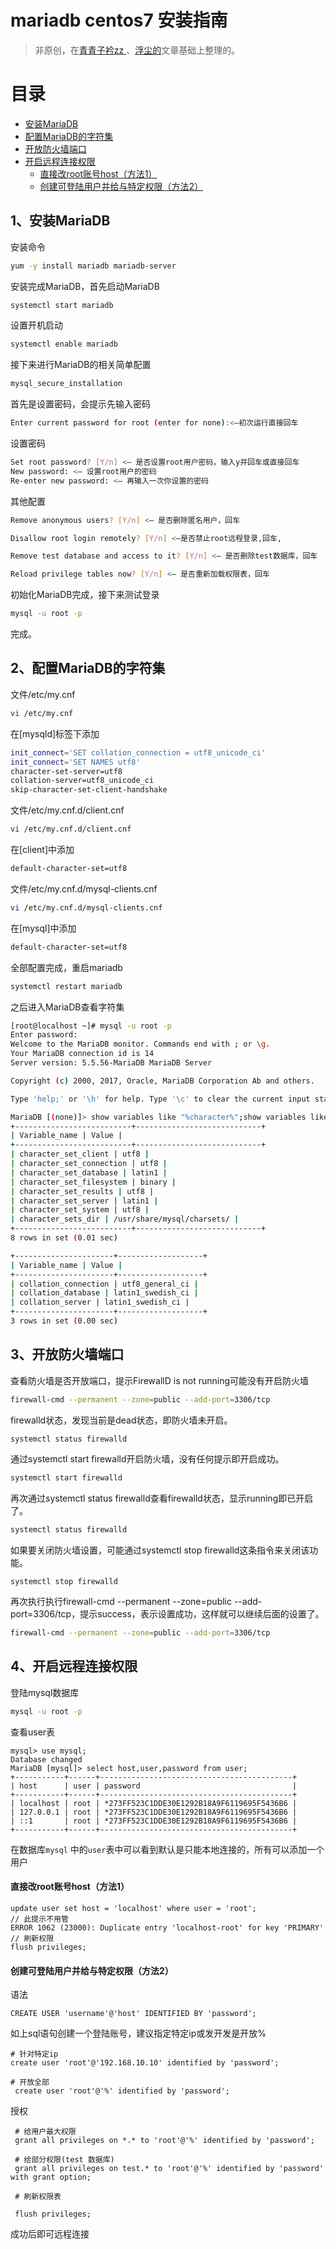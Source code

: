 # mariadb centos7 安装指南

> 非原创，在[青青子衿zz ](<https://www.cnblogs.com/zhanzhan/p/7729981.html>)、[浮尘的](https://www.cnblogs.com/rxbook/p/8110143.html)文章基础上整理的。

目录
===

-  [安装MariaDB](#安装MariaDB)
- [配置MariaDB的字符集](#配置MariaDB的字符集)
- [开放防火墙端口](#开放防火墙端口)
- [开启远程连接权限](#服务管理)
	- [直接改root账号host（方法1）](#直接改root账号host（方法1）)
	- [创建可登陆用户并给与特定权限（方法2）](#创建可登陆用户并给与特定权限（方法2）)

## 1、安装MariaDB

安装命令
```bash
yum -y install mariadb mariadb-server
```

安装完成MariaDB，首先启动MariaDB

```bash
systemctl start mariadb
```

设置开机启动

```bash
systemctl enable mariadb
```

接下来进行MariaDB的相关简单配置

```bash
mysql_secure_installation
```

首先是设置密码，会提示先输入密码

```bash
Enter current password for root (enter for none):<–初次运行直接回车
```

设置密码

```bash
Set root password? [Y/n] <– 是否设置root用户密码，输入y并回车或直接回车
New password: <– 设置root用户的密码
Re-enter new password: <– 再输入一次你设置的密码
```

其他配置

```bash
Remove anonymous users? [Y/n] <– 是否删除匿名用户，回车

Disallow root login remotely? [Y/n] <–是否禁止root远程登录,回车,

Remove test database and access to it? [Y/n] <– 是否删除test数据库，回车

Reload privilege tables now? [Y/n] <– 是否重新加载权限表，回车
```

初始化MariaDB完成，接下来测试登录

```bash
mysql -u root -p
```

完成。

## 2、配置MariaDB的字符集


文件/etc/my.cnf

```bash
vi /etc/my.cnf
```

在[mysqld]标签下添加

```bash
init_connect='SET collation_connection = utf8_unicode_ci' 
init_connect='SET NAMES utf8' 
character-set-server=utf8 
collation-server=utf8_unicode_ci 
skip-character-set-client-handshake
```

文件/etc/my.cnf.d/client.cnf

```bash
vi /etc/my.cnf.d/client.cnf
```

在[client]中添加

```bash
default-character-set=utf8
```

文件/etc/my.cnf.d/mysql-clients.cnf

```bash
vi /etc/my.cnf.d/mysql-clients.cnf
```

在[mysql]中添加

```bash
default-character-set=utf8
```

 全部配置完成，重启mariadb

```bash
systemctl restart mariadb
```

之后进入MariaDB查看字符集

``` bash
[root@localhost ~]# mysql -u root -p
Enter password: 
Welcome to the MariaDB monitor. Commands end with ; or \g.
Your MariaDB connection id is 14
Server version: 5.5.56-MariaDB MariaDB Server

Copyright (c) 2000, 2017, Oracle, MariaDB Corporation Ab and others.

Type 'help;' or '\h' for help. Type '\c' to clear the current input statement.

MariaDB [(none)]> show variables like "%character%";show variables like "%collation%";
+--------------------------+----------------------------+
| Variable_name | Value |
+--------------------------+----------------------------+
| character_set_client | utf8 |
| character_set_connection | utf8 |
| character_set_database | latin1 |
| character_set_filesystem | binary |
| character_set_results | utf8 |
| character_set_server | latin1 |
| character_set_system | utf8 |
| character_sets_dir | /usr/share/mysql/charsets/ |
+--------------------------+----------------------------+
8 rows in set (0.01 sec)

+----------------------+-------------------+
| Variable_name | Value |
+----------------------+-------------------+
| collation_connection | utf8_general_ci |
| collation_database | latin1_swedish_ci |
| collation_server | latin1_swedish_ci |
+----------------------+-------------------+
3 rows in set (0.00 sec)
```

##  3、开放防火墙端口

查看防火墙是否开放端口，提示FirewallD is not running可能没有开启防火墙

```bash
firewall-cmd --permanent --zone=public --add-port=3306/tcp
```

firewalld状态，发现当前是dead状态，即防火墙未开启。

```bash
systemctl status firewalld
```

通过systemctl start firewalld开启防火墙，没有任何提示即开启成功。

```bash
systemctl start firewalld
```

再次通过systemctl status firewalld查看firewalld状态，显示running即已开启了。

```bash
systemctl status firewalld
```

如果要关闭防火墙设置，可能通过systemctl stop firewalld这条指令来关闭该功能。

```basdh
systemctl stop firewalld
```

再次执行执行firewall-cmd --permanent --zone=public --add-port=3306/tcp，提示success，表示设置成功，这样就可以继续后面的设置了。

```bash
firewall-cmd --permanent --zone=public --add-port=3306/tcp
```

## 4、开启远程连接权限
登陆mysql数据库

```bash
mysql -u root -p
```

查看user表

```mysql
mysql> use mysql;
Database changed
MariaDB [mysql]> select host,user,password from user;
+-----------+------+-------------------------------------------+
| host      | user | password                                  |
+-----------+------+-------------------------------------------+
| localhost | root | *273FF523C1DDE30E1292B18A9F6119695F5436B6 |
| 127.0.0.1 | root | *273FF523C1DDE30E1292B18A9F6119695F5436B6 |
| ::1       | root | *273FF523C1DDE30E1292B18A9F6119695F5436B6 |
+-----------+------+-------------------------------------------+
```

在数据库`mysql` 中的`user`表中可以看到默认是只能本地连接的，所有可以添加一个用户

#### 直接改root账号host（方法1）

```mysql
update user set host = 'localhost' where user = 'root';
// 此提示不用管
ERROR 1062 (23000): Duplicate entry 'localhost-root' for key 'PRIMARY'
// 刷新权限
flush privileges;

```



#### 创建可登陆用户并给与特定权限（方法2）

语法

```mysql
CREATE USER 'username'@'host' IDENTIFIED BY 'password';
```

如上sql语句创建一个登陆账号，建议指定特定ip或发开发是开放%

```mysql
# 针对特定ip
create user 'root'@'192.168.10.10' identified by 'password';

# 开放全部
 create user 'root'@'%' identified by 'password';
```

授权

```mysql
 # 给用户最大权限
 grant all privileges on *.* to 'root'@'%' identified by 'password';
 
 # 给部分权限(test 数据库)
 grant all privileges on test.* to 'root'@'%' identified by 'password' with grant option;
 
 # 刷新权限表
 
 flush privileges;
```

成功后即可远程连接





